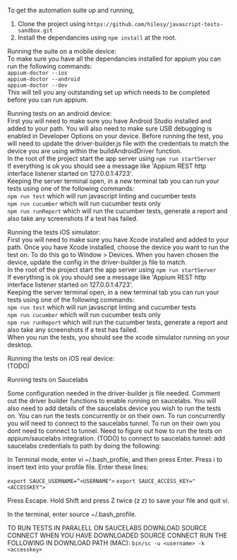 To get the automation suite up and running, 
1) Clone the project using ```https://github.com/hilesy/javascript-tests-sandbox.git```
2) Install the dependancies using ```npm install``` at the root.


Running the suite on a mobile device:  
To make sure you have all the dependancies installed for appium you can run the following commands:   
```appium-doctor --ios```  
```appium-doctor --android```  
```appium-doctor --dev```  
This will tell you any outstanding set up which needs to be completed before you can run appium.


Running tests on an android device:  
First you will need to make sure you have Android Studio installed and added to your path. You will also need to make sure USB debugging is enabled in Developer Options on your device. Before running the test, you will need to update the driver-builder.js file with the credentials to match the device you are using within the buildAndroidDriver function.  
In the root of the project start the app server using ```npm run startServer```  
If everything is ok you should see a message like 'Appium REST http interface listener started on 127.0.0.1:4723'.  
Keeping the server terminal open, in a new terminal tab you can run your tests using one of the following commands:  
```npm run test``` which will run javascript linting and cucumber tests  
```npm run cucumber``` which will run cucumber tests only  
```npm run runReport``` which will run the cucumber tests, generate a report and also take any screenshots if a test has failed.  


Running the tests iOS simulator:  
First you will need to make sure you have Xcode installed and added to your path. Once you have Xcode installed, choose the device you want to run the test on. To do this go to Window > Devices. When you haven chosen the device, update the config in the driver-builder.js file to match.  
In the root of the project start the app server using ```npm run startServer```  
If everything is ok you should see a message like 'Appium REST http interface listener started on 127.0.0.1:4723'.  
Keeping the server terminal open, in a new terminal tab you can run your tests using one of the following commands:  
```npm run test``` which will run javascript linting and cucumber tests  
```npm run cucumber``` which will run cucumber tests only  
```npm run runReport``` which will run the cucumber tests, generate a report and also take any screenshots if a test has failed.  
When you run the tests, you should see the xcode simulator running on your desktop.   

Running the tests on iOS real device:  
(TODO)


Running tests on Saucelabs  

Some configuration needed in the driver-builder js file needed. Comment out the driver builder functions to enable running on saucelabs. You will also need to add details of the saucelabs device you wish to run the tests on. You can run the tests concurrently or on their own. To run concurrently you will need to connect to the saucelabs tunnel. To run on their own you dont need to connect to tunnel. 
Need to figure out how to run the tests on appium/saucelabs integration. 
(TODO)
to connect to saucelabs tunnel: add saucelabs credentials to path by doing the following:

In Terminal mode, enter vi ~/.bash_profile, and then press Enter.
Press i to insert text into your profile file.
Enter these lines:

```export SAUCE_USERNAME=“<USERNAME">```
```export SAUCE_ACCESS_KEY="<ACCESSKEY">```

Press Escape.
Hold Shift and press Z twice (z z) to save your file and quit vi.

In the terminal, enter source ~/.bash_profile.


TO RUN TESTS IN PARALELL ON SAUCELABS DOWNLOAD SOURCE CONNECT
WHEN YOU HAVE DOWNLOADED SOURCE CONNECT RUN THE FOLLOWING IN DOWNLOAD PATH (MAC):
```bin/sc -u <username> -k <accesskey>```


